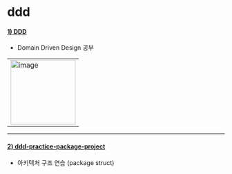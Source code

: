 # ddd

#### [1) DDD](https://github.com/seohaem/ddd/tree/master/DDD)
- Domain Driven Design 공부
<table><tr><td>
    <img width="150" alt="image" src="https://user-images.githubusercontent.com/87924260/206186781-346d1f50-c7c9-4fbe-bdcf-350e7250e357.png">
</td></tr></table>

---

#### [2) ddd-practice-package-project](https://github.com/seohaem/ddd/tree/master/ddd-practice-package-project)
- 아키텍처 구조 연습 (package struct)

